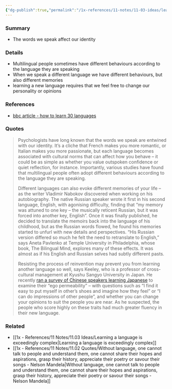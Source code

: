 ```yaml
---
{"dg-publish":true,"permalink":"/1x-references/11-notes/11-03-ideas/learning-a-new-language-causes-one-to-take-on-a-new-personality/","title":"Learning a new language causes one to take on a new personality","created":"2024-09-20T19:30:48.392+03:00","updated":"2024-09-20T21:17:02.678+03:00"}
---
```



### Summary
- The words we speak affect our identity

### Details
- Multilingual people sometimes have different behaviours according to the language they are speaking
- When we speak a different language we have different behaviours, but also different memories
- learning a new language requires that we feel free to change our personality or opinions

### References
- [bbc article - how to learn 30 languages](https://www.bbc.com/future/article/20150528-how-to-learn-30-languages)

### Quotes
> Psychologists have long known that the words we speak are entwined with our identity. It’s a cliche that French makes you more romantic, or Italian makes you more passionate, but each language becomes associated with cultural norms that can affect how you behave – it could be as simple as whether you value outspoken confidence or quiet reflection, for instance. Importantly, various studies have found that multilingual people often adopt different behaviours according to the language they are speaking.
>
> Different languages can also evoke different memories of your life – as the writer Vladimir Nabokov discovered when working on his autobiography. The native Russian speaker wrote it first in his second language, English, with agonising difficulty, finding that “my memory was attuned to one key – the musically reticent Russian, but it was forced into another key, English”. Once it was finally published, he decided to translate the memoirs back into the language of his childhood, but as the Russian words flowed, he found his memories started to unfurl with new details and perspectives. “His Russian version differed so much he felt the need to retranslate to English,” says Aneta Pavlenko at Temple University in Philadelphia, whose book, The Bilingual Mind, explores many of these effects. It was almost as if his English and Russian selves had subtly different pasts.
>
> Resisting the process of reinvention may prevent you from learning another language so well, says Keeley, who is a professor of cross-cultural management at Kyushu Sangyo University in Japan. He recently [ran a survey of Chinese speakers learning Japanese](https://www.academia.edu/8816844/The_Importance_of_Self-Identity_and_Ego_Permeability_in_Foreign_Culture_Adaptation_and_Foreign_Language_Acquisition) to examine their “ego permeability” – with questions such as “I find it easy to put myself in other’s shoes and imagine how they feel” or “I can do impressions of other people”, and whether you can change your opinions to suit the people you are near. As he suspected, the people who score highly on these traits had much greater fluency in their new language.


### Related
- [[1x - References/11 Notes/11.03 Ideas/Learning a language is exceedingly complex\|Learning a language is exceedingly complex]]
- [[1x - References/11 Notes/11.02 Quotes/Without language, one cannot talk to people and understand them, one cannot share their hopes and aspirations, grasp their history, appreciate their poetry or savour their songs - Nelson Mandela\|Without language, one cannot talk to people and understand them, one cannot share their hopes and aspirations, grasp their history, appreciate their poetry or savour their songs - Nelson Mandela]]
